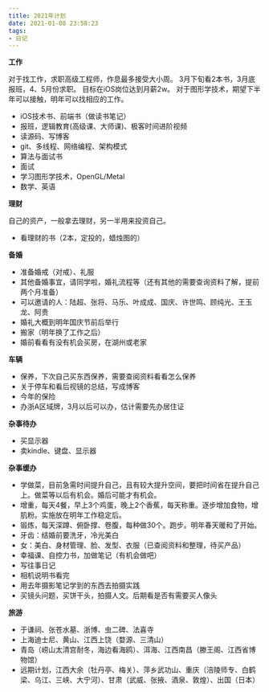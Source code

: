 ```yaml
---
title: 2021年计划
date: 2021-01-08 23:58:23
tags:
- 日记
---
```


**工作**

对于找工作，求职高级工程师，作息最多接受大小周。
3月下旬看2本书，3月底报班，4、5月份求职。
目标在iOS岗位达到月薪2w。
对于图形学技术，期望下半年可以接触，明年可以找相应的工作。

- iOS技术书、前端书（做读书笔记）
- 报班，逻辑教育(高级课、大师课)、极客时间进阶视频
- 读源码、写博客
- git、多线程、网络编程、架构模式
- 算法与面试书
- 面试
- 学习图形学技术，OpenGL/Metal
- 数学、英语

**理财**

自己的资产，一般拿去理财，另一半用来投资自己。
- 看理财的书（2本，定投的，蜡烛图的）

**备婚**

- 准备婚戒（对戒）、礼服
- 其他备婚事宜，请同学啦，婚礼流程等（还有其他的需要查询资料了解，提前两个月准备）
- 可以邀请的人：陆超、张将、马乐、叶成成、国庆、许世鸣、顾纯光、王玉龙、阿贵
- 婚礼大概到明年国庆节前后举行
- 搬家（明年换了工作之后）
- 婚前看看有没有机会买房，在湖州或老家

**车辆**

- 保养，下次自己买东西保养，需要查阅资料看看怎么保养
- 关于停车和看后视镜的总结，写成博客
- 今年的保险
- 办浙A区域牌，3月以后可以办，估计需要先办居住证

**杂事待办**

- 买显示器
- 卖kindle、键盘、显示器

**杂事缓办**

- 学做菜，目前急需时间提升自己，且有较大提升空间，要把时间省在提升自己上。做菜等以后有机会。婚后可能才有机会。
- 增重，每天4餐，早上3个鸡蛋，晚上2个香蕉，每天称重。逐步增加食物，增肌粉。实施放在明年工作稳定后。
- 锻炼，每天深蹲、俯卧撑、卷腹，每种做30个。跑步。明年春天暖和了开始。
- 牙齿：结婚前要洗牙，冷光美白
- 女：美白、身材管理、脸、发型、衣服（已查阅资料和整理，待买产品）
- 幸福课、自控力书，加做笔记（有机会做吧）
- 写往事日记
- 相机说明书看完
- 用去年摄影笔记学到的东西去拍摄实践
- 买镜头问题，买饼干头，拍摄人文。后期看是否有需要买人像头

**旅游**

- 于谦祠、张苍水墓、浙博、虫二碑、法喜寺
- 上海迪士尼、黄山、江西上饶（婺源、三清山）
- 青岛（崂山太清宫耐冬，海边看海鸥）、洱海、江西南昌（滕王阁、江西省博物馆）
- 远期计划，江西大余（牡丹亭、梅关）、萍乡武功山、重庆（涪陵师专、白鹤梁、乌江、三峡、大宁河）、甘肃（武威、张掖、酒泉、敦煌）、出国（日本）
